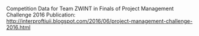 Competition Data for Team ZWINT in Finals of Project Management Challenge 2016
Publication: http://interproftiuii.blogspot.com/2016/06/project-management-challenge-2016.html

